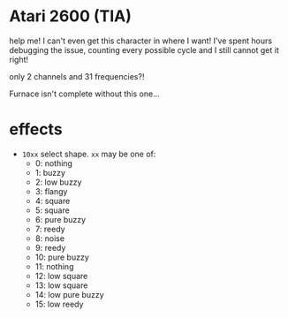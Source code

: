 # Atari 2600 (TIA)

help me! I can't even get this character in where I want!
I've spent hours debugging the issue, counting every possible cycle and I still cannot get it right!

only 2 channels and 31 frequencies?!

Furnace isn't complete without this one...

# effects

- `10xx` select shape. `xx` may be one of:
  - 0: nothing
  - 1: buzzy
  - 2: low buzzy
  - 3: flangy
  - 4: square
  - 5: square
  - 6: pure buzzy
  - 7: reedy
  - 8: noise
  - 9: reedy
  - 10: pure buzzy
  - 11: nothing
  - 12: low square
  - 13: low square
  - 14: low pure buzzy
  - 15: low reedy